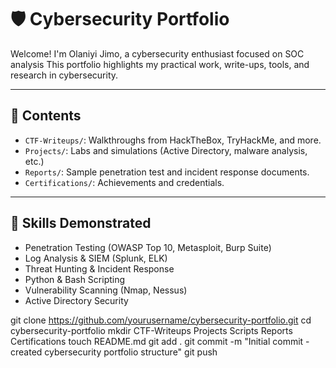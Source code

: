 # 🛡️ Cybersecurity Portfolio

Welcome! I'm Olaniyi Jimo, a cybersecurity enthusiast focused on SOC analysis
This portfolio highlights my practical work, write-ups, tools, and research in cybersecurity.

---

## 📁 Contents

- `CTF-Writeups/`: Walkthroughs from HackTheBox, TryHackMe, and more.
- `Projects/`: Labs and simulations (Active Directory, malware analysis, etc.)
- `Reports/`: Sample penetration test and incident response documents.
- `Certifications/`: Achievements and credentials.

---

## 🧠 Skills Demonstrated

- Penetration Testing (OWASP Top 10, Metasploit, Burp Suite)
- Log Analysis & SIEM (Splunk, ELK)
- Threat Hunting & Incident Response
- Python & Bash Scripting
- Vulnerability Scanning (Nmap, Nessus)
- Active Directory Security


git clone https://github.com/yourusername/cybersecurity-portfolio.git
cd cybersecurity-portfolio
mkdir CTF-Writeups Projects Scripts Reports Certifications
touch README.md
git add .
git commit -m "Initial commit - created cybersecurity portfolio structure"
git push
